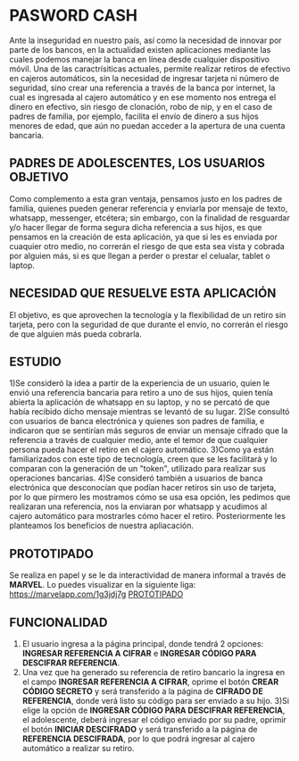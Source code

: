 PASWORD CASH
=====================================

Ante la inseguridad en nuestro país, así como la necesidad de innovar por parte de los bancos, en la actualidad existen aplicaciones mediante las cuales podemos manejar la banca en línea desde cualquier dispositivo móvil.
Una de las caractrísiticas actuales, permite realizar retiros de efectivo en cajeros automáticos, sin la necesidad de ingresar tarjeta ni número de seguridad, sino crear una referencia a través de la banca por internet, la cual es ingresada al cajero automático y en ese momento nos entrega el dinero en efectivo, sin riesgo
de clonación, robo de nip, y en el caso de padres de familia, por ejemplo, facilita el envío de dinero a sus hijos menores de edad, que aún no puedan acceder a la apertura de una cuenta bancaria.

PADRES DE ADOLESCENTES, LOS USUARIOS OBJETIVO
------------------------------------------------------
Como complemento a esta gran ventaja, pensamos justo en los padres de familia, quienes pueden generar referencia y enviarla por mensaje de texto, whatsapp, messenger, etcétera; sin embargo, con la finalidad de resguardar y/o
hacer llegar de forma segura dicha referencia a sus hijos, es que pensamos en la creación de esta aplicación,
ya que si les es enviada por cuaquier otro medio, no correrán el riesgo de que esta sea vista y cobrada por
alguien más, si es que llegan a perder o prestar el celualar, tablet o laptop.

NECESIDAD QUE RESUELVE ESTA APLICACIÓN
------------------------------------------------------
El objetivo, es que aprovechen la tecnología y la flexibilidad de un retiro sin tarjeta, pero con la seguridad de que durante el envío, no correrán el riesgo de que alguien más pueda cobrarla.


ESTUDIO
------------------------------------------------------
1)Se consideró la idea a partir de la experiencia de un usuario, quien le envió una referencia bancaria para retiro a uno de sus hijos, quien tenía abierta la aplicación de whatsapp en su laptop, y no se percató de que había recibido dicho mensaje mientras se levantó de su lugar.
2)Se consultó con usuarios de banca electrónica y quienes son padres de familia, e indicaron que se sentirían más seguros de enviar un mensaje cifrado que la referencia a través de cualquier medio, ante el temor de que cualquier
persona pueda hacer el retiro en el cajero automático.
3)Como ya están familiarizados con este tipo de tecnología, creen que se les facilitará y lo comparan con la generación de un "token", utilizado para realizar sus operaciones bancarias.
4)Se consideró también a usuarios de banca electrónica que desconocían que podían hacer retiros sin uso de tarjeta, por lo que pirmero les mostramos cómo se usa esa opción, les pedimos que realizaran una referencia, nos la enviaran por whatsapp y acudimos al cajero automático para mostrarles cómo hacer el retiro. Posteriormente les planteamos los beneficios de nuestra apliacación.

PROTOTIPADO
------------------------------------------------------
Se realiza en papel y se le da interactividad de manera informal a través de **MARVEL**. Lo puedes visualizar en la siguiente liga: https://marvelapp.com/1g3jdj7g
[PROTOTIPADO](https://marvelapp.com/1g3jdj7g)

FUNCIONALIDAD
------------------------------------------------------
1) El usuario ingresa a la página principal, donde tendrá 2 opciones: **INGRESAR REFERENCIA A CIFRAR** e **INGRESAR CÓDIGO PARA DESCIFRAR REFERENCIA**.
2) Una vez que ha generado su referencia de retiro bancario la ingresa en el campo **INGRESAR REFERENCIA A CIFRAR**, oprime el botón **CREAR CÓDIGO SECRETO** y será transferido a la página de **CIFRADO DE REFERENCIA**, donde verá listo su código para ser enviado a su hijo.
3)Si elige la opción de **INGRESAR CÓDIGO PARA DESCIFRAR REFERENCIA**, el adolescente, deberá ingresar el código enviado por su padre, oprimir el botón **INICIAR DESCIFRADO** y será transferido a la página de **REFERENCIA DESCIFRADA**, por lo que podrá ingresar al cajero automático a realizar su retiro.

